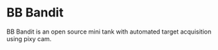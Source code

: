 # BB Bandit
BB Bandit is an open source mini tank with automated target acquisition using pixy cam. 
